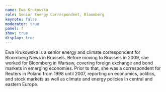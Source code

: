 ```yaml
---
name: Ewa Krukowska
role: Senior Energy Correspondent, Bloomberg
keynote: false
moderator: true
panel: f
show: true
display: true
---
```


Ewa Krukowska is a senior energy and climate correspondent for Bloomberg News in Brussels. Before moving to Brussels in 2009, she worked for Bloomberg in Warsaw, covering foreign exchange and bond markets in emerging economies. Prior to that, she was a correspondent for Reuters in Poland from 1998 until 2007, reporting on economics, politics, and stock markets as well as climate and energy policies in central and eastern Europe.
